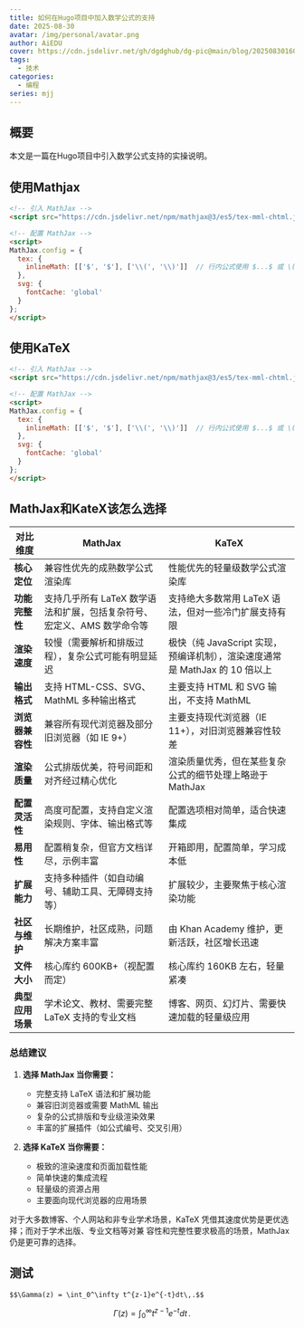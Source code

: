 ```yaml
---
title: 如何在Hugo项目中加入数学公式的支持
date: 2025-08-30
avatar: /img/personal/avatar.png
author: AiEDU
cover: https://cdn.jsdelivr.net/gh/dgdghub/dg-pic@main/blog/20250830160554820.png
tags:
  - 技术
categories:
  - 编程
series: mjj
---
```


## 概要
本文是一篇在Hugo项目中引入数学公式支持的实操说明。

## 使用Mathjax

```html
<!-- 引入 MathJax -->
<script src="https://cdn.jsdelivr.net/npm/mathjax@3/es5/tex-mml-chtml.js"></script>

<!-- 配置 MathJax -->
<script>
MathJax.config = {
  tex: {
    inlineMath: [['$', '$'], ['\\(', '\\)']]  // 行内公式使用 $...$ 或 \(...\)
  },
  svg: {
    fontCache: 'global'
  }
};
</script>
```

## 使用KaTeX

```html
<!-- 引入 MathJax -->
<script src="https://cdn.jsdelivr.net/npm/mathjax@3/es5/tex-mml-chtml.js"></script>

<!-- 配置 MathJax -->
<script>
MathJax.config = {
  tex: {
    inlineMath: [['$', '$'], ['\\(', '\\)']]  // 行内公式使用 $...$ 或 \(...\)
  },
  svg: {
    fontCache: 'global'
  }
};
</script>
```

## MathJax和KateX该怎么选择

| 对比维度       | MathJax                                   | KaTeX                                              |
| ---------- | ----------------------------------------- | -------------------------------------------------- |
| **核心定位**   | 兼容性优先的成熟数学公式渲染库                           | 性能优先的轻量级数学公式渲染库                                    |
| **功能完整性**  | 支持几乎所有 LaTeX 数学语法和扩展，包括复杂符号、宏定义、AMS 数学命令等 | 支持绝大多数常用 LaTeX 语法，但对一些冷门扩展支持有限                     |
| **渲染速度**   | 较慢（需要解析和排版过程），复杂公式可能有明显延迟                 | 极快（纯 JavaScript 实现，预编译机制），渲染速度通常是 MathJax 的 10 倍以上 |
| **输出格式**   | 支持 HTML-CSS、SVG、MathML 多种输出格式             | 主要支持 HTML 和 SVG 输出，不支持 MathML                      |
| **浏览器兼容性** | 兼容所有现代浏览器及部分旧浏览器（如 IE 9+）                 | 主要支持现代浏览器（IE 11+），对旧浏览器兼容性较差                       |
| **渲染质量**   | 公式排版优美，符号间距和对齐经过精心优化                      | 渲染质量优秀，但在某些复杂公式的细节处理上略逊于 MathJax                   |
| **配置灵活性**  | 高度可配置，支持自定义渲染规则、字体、输出格式等                  | 配置选项相对简单，适合快速集成                                    |
| **易用性**    | 配置稍复杂，但官方文档详尽，示例丰富                        | 开箱即用，配置简单，学习成本低                                    |
| **扩展能力**   | 支持多种插件（如自动编号、辅助工具、无障碍支持等）                 | 扩展较少，主要聚焦于核心渲染功能                                   |
| **社区与维护**  | 长期维护，社区成熟，问题解决方案丰富                        | 由 Khan Academy 维护，更新活跃，社区增长迅速                      |
| **文件大小**   | 核心库约 600KB+（视配置而定）                        | 核心库约 160KB 左右，轻量紧凑                                 |
| **典型应用场景** | 学术论文、教材、需要完整 LaTeX 支持的专业文档                | 博客、网页、幻灯片、需要快速加载的轻量级应用                             |

### 总结建议

1. **选择 MathJax 当你需要：**
    
    - 完整支持 LaTeX 语法和扩展功能
    - 兼容旧浏览器或需要 MathML 输出
    - 复杂的公式排版和专业级渲染效果
    - 丰富的扩展插件（如公式编号、交叉引用）
2. **选择 KaTeX 当你需要：**
    
    - 极致的渲染速度和页面加载性能
    - 简单快速的集成流程
    - 轻量级的资源占用
    - 主要面向现代浏览器的应用场景

  

对于大多数博客、个人网站和非专业学术场景，KaTeX 凭借其速度优势是更优选择；而对于学术出版、专业文档等对兼 容性和完整性要求极高的场景，MathJax 仍是更可靠的选择。

## 测试

```html
$$\Gamma(z) = \int_0^\infty t^{z-1}e^{-t}dt\,.$$
```

$$\Gamma(z) = \int_0^\infty t^{z-1}e^{-t}dt\,.$$